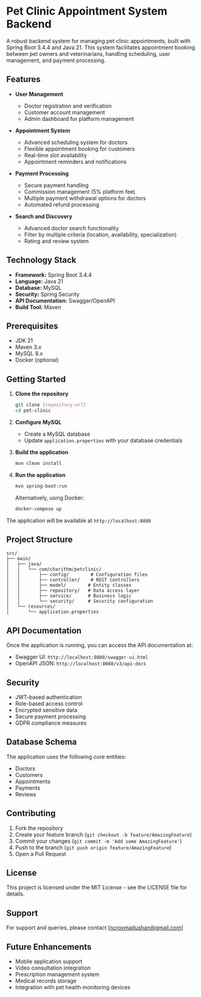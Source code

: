 # Pet Clinic Appointment System Backend

A robust backend system for managing pet clinic appointments, built with Spring Boot 3.4.4 and Java 21. This system facilitates appointment booking between pet owners and veterinarians, handling scheduling, user management, and payment processing.

## Features

- **User Management**
  - Doctor registration and verification
  - Customer account management
  - Admin dashboard for platform management

- **Appointment System**
  - Advanced scheduling system for doctors
  - Flexible appointment booking for customers
  - Real-time slot availability
  - Appointment reminders and notifications

- **Payment Processing**
  - Secure payment handling
  - Commission management (5% platform fee)
  - Multiple payment withdrawal options for doctors
  - Automated refund processing

- **Search and Discovery**
  - Advanced doctor search functionality
  - Filter by multiple criteria (location, availability, specialization)
  - Rating and review system

## Technology Stack

- **Framework:** Spring Boot 3.4.4
- **Language:** Java 21
- **Database:** MySQL
- **Security:** Spring Security
- **API Documentation:** Swagger/OpenAPI
- **Build Tool:** Maven

## Prerequisites

- JDK 21
- Maven 3.x
- MySQL 8.x
- Docker (optional)

## Getting Started

1. **Clone the repository**
   ```bash
   git clone [repository-url]
   cd pet-clinic
   ```

2. **Configure MySQL**
   - Create a MySQL database
   - Update `application.properties` with your database credentials

3. **Build the application**
   ```bash
   mvn clean install
   ```

4. **Run the application**
   ```bash
   mvn spring-boot:run
   ```
   
   Alternatively, using Docker:
   ```bash
   docker-compose up
   ```

The application will be available at `http://localhost:8080`

## Project Structure

```
src/
├── main/
│   ├── java/
│   │   └── com/charithm/petclinic/
│   │       ├── config/        # Configuration files
│   │       ├── controller/    # REST controllers
│   │       ├── model/        # Entity classes
│   │       ├── repository/   # Data access layer
│   │       ├── service/      # Business logic
│   │       └── security/     # Security configuration
│   └── resources/
│       └── application.properties
```

## API Documentation

Once the application is running, you can access the API documentation at:
- Swagger UI: `http://localhost:8080/swagger-ui.html`
- OpenAPI JSON: `http://localhost:8080/v3/api-docs`

## Security

- JWT-based authentication
- Role-based access control
- Encrypted sensitive data
- Secure payment processing
- GDPR compliance measures

## Database Schema

The application uses the following core entities:
- Doctors
- Customers
- Appointments
- Payments
- Reviews

## Contributing

1. Fork the repository
2. Create your feature branch (`git checkout -b feature/AmazingFeature`)
3. Commit your changes (`git commit -m 'Add some AmazingFeature'`)
4. Push to the branch (`git push origin feature/AmazingFeature`)
5. Open a Pull Request

## License

This project is licensed under the MIT License - see the LICENSE file for details.

## Support

For support and queries, please contact [ncroxmadushan@gmail.com]

## Future Enhancements

- Mobile application support
- Video consultation integration
- Prescription management system
- Medical records storage
- Integration with pet health monitoring devices 